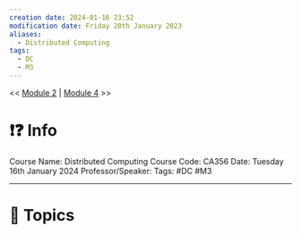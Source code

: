 ```yaml
---
creation date: 2024-01-16 23:52
modification date: Friday 20th January 2023
aliases:
  - Distributed Computing
tags:
  - DC
  - M3
---
```


<< [Module 2](Sem_6/Distributed_Computing/Notes/Module_2.md)  | [Module 4](Sem_6/Distributed_Computing/Notes/Module_4.md) >>

# ❗❓ Info
Course Name: Distributed Computing
Course Code: CA356
Date: Tuesday 16th January 2024
Professor/Speaker: 
Tags: #DC #M3 

---
# 📃 Topics